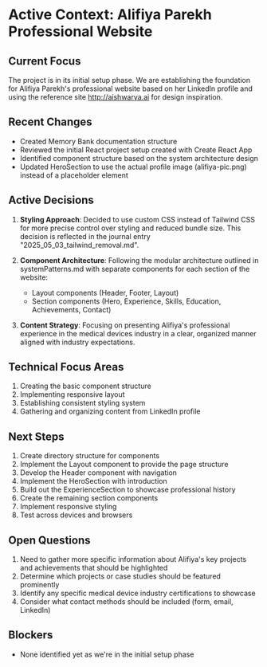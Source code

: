 # Active Context: Alifiya Parekh Professional Website

## Current Focus
The project is in its initial setup phase. We are establishing the foundation for Alifiya Parekh's professional website based on her LinkedIn profile and using the reference site http://aishwarya.ai for design inspiration.

## Recent Changes
- Created Memory Bank documentation structure
- Reviewed the initial React project setup created with Create React App
- Identified component structure based on the system architecture design
- Updated HeroSection to use the actual profile image (alifiya-pic.png) instead of a placeholder element

## Active Decisions
1. **Styling Approach**: Decided to use custom CSS instead of Tailwind CSS for more precise control over styling and reduced bundle size. This decision is reflected in the journal entry "2025_05_03_tailwind_removal.md".

2. **Component Architecture**: Following the modular architecture outlined in systemPatterns.md with separate components for each section of the website:
   - Layout components (Header, Footer, Layout)
   - Section components (Hero, Experience, Skills, Education, Achievements, Contact)

3. **Content Strategy**: Focusing on presenting Alifiya's professional experience in the medical devices industry in a clear, organized manner aligned with industry expectations.

## Technical Focus Areas
1. Creating the basic component structure
2. Implementing responsive layout
3. Establishing consistent styling system
4. Gathering and organizing content from LinkedIn profile

## Next Steps
1. Create directory structure for components
2. Implement the Layout component to provide the page structure
3. Develop the Header component with navigation
4. Implement the HeroSection with introduction
5. Build out the ExperienceSection to showcase professional history
6. Create the remaining section components
7. Implement responsive styling
8. Test across devices and browsers

## Open Questions
1. Need to gather more specific information about Alifiya's key projects and achievements that should be highlighted
2. Determine which projects or case studies should be featured prominently
3. Identify any specific medical device industry certifications to showcase
4. Consider what contact methods should be included (form, email, LinkedIn)

## Blockers
- None identified yet as we're in the initial setup phase
